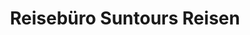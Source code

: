 ---
title: "Reisebüro Suntours Reisen"
url: /meuselwitz/reisebuero-suntours-reisen/
shop: Reisebüro
---